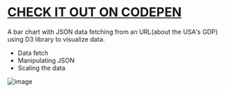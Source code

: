 # [CHECK IT OUT ON CODEPEN](https://codepen.io/Lucas-Dota/pen/yLQopXj)

A bar chart with JSON data fetching from an URL(about the USA's GDP) using D3 library to visualize data.

- Data fetch
- Manipulating JSON
- Scaling the data

![image](https://github.com/Lucasdota/bar_chart/assets/119457135/ef3fd70e-7fd9-4526-b05a-95d82954bb25)


